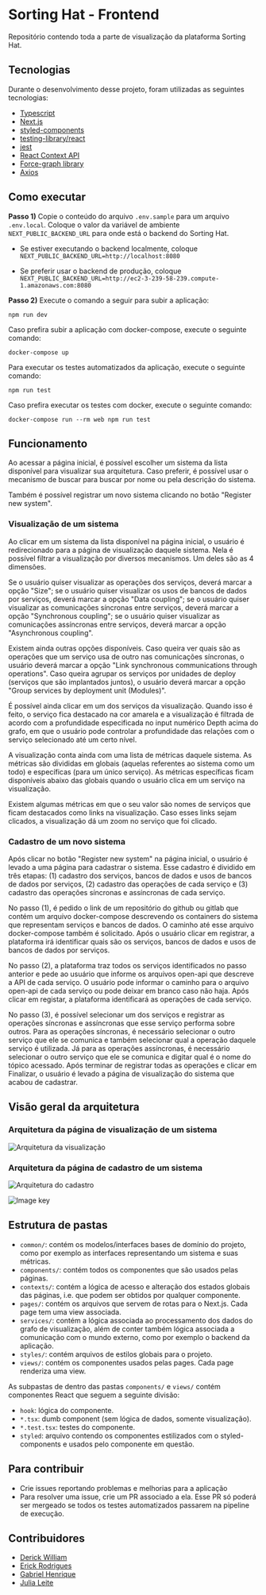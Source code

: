 # Sorting Hat - Frontend

Repositório contendo toda a parte de visualização da plataforma Sorting Hat.

## Tecnologias

Durante o desenvolvimento desse projeto, foram utilizadas as seguintes tecnologias:

- [Typescript](https://www.typescriptlang.org/)
- [Next.js](https://nextjs.org/)
- [styled-components](https://styled-components.com/)
- [testing-library/react](https://testing-library.com/docs/react-testing-library/intro/)
- [jest](https://jestjs.io/pt-BR/)
- [React Context API](https://legacy.reactjs.org/docs/context.html)
- [Force-graph library](https://github.com/vasturiano/force-graph)
- [Axios](https://axios-http.com/ptbr/docs/intro)

## Como executar

**Passo 1)** Copie o conteúdo do arquivo `.env.sample` para um arquivo `.env.local`. Coloque o valor da variável de ambiente `NEXT_PUBLIC_BACKEND_URL` para onde está o backend do Sorting Hat.

- Se estiver executando o backend localmente, coloque `ǸEXT_PUBLIC_BACKEND_URL=http://localhost:8080`

- Se preferir usar o backend de produção, coloque `ǸEXT_PUBLIC_BACKEND_URL=http://ec2-3-239-58-239.compute-1.amazonaws.com:8080`

**Passo 2)** Execute o comando a seguir para subir a aplicação:

```shell
npm run dev
```

Caso prefira subir a aplicação com docker-compose, execute o seguinte comando:

```shell
docker-compose up
```

Para executar os testes automatizados da aplicação, execute o seguinte comando:

```shell
npm run test
```

Caso prefira executar os testes com docker, execute o seguinte comando:

```shell
docker-compose run --rm web npm run test
```

## Funcionamento

Ao acessar a página inicial, é possível escolher um sistema da lista disponível para visualizar sua arquitetura. Caso preferir, é possível usar o mecanismo de buscar para buscar por nome ou pela descrição do sistema.

Também é possível registrar um novo sistema clicando no botão "Register new system".

### Visualização de um sistema

Ao clicar em um sistema da lista disponível na página inicial, o usuário é redirecionado para a página de visualização daquele sistema. Nela é possível filtrar a visualização por diversos mecanismos. Um deles são as 4 dimensões.

Se o usuário quiser visualizar as operações dos serviços, deverá marcar a opção "Size"; se o usuário quiser visualizar os usos de bancos de dados por serviços, deverá marcar a opção "Data coupling"; se o usuário quiser visualizar as comunicações síncronas entre serviços, deverá marcar a opção "Synchronous coupling"; se o usuário quiser visualizar as comunicações assíncronas entre serviços, deverá marcar a opção "Asynchronous coupling".

Existem ainda outras opções disponíveis. Caso queira ver quais são as operações que um serviço usa de outro nas comunicações síncronas, o usuário deverá marcar a opção "Link synchronous communications through operations". Caso queira agrupar os serviços por unidades de deploy (serviços que são implantados juntos), o usuário deverá marcar a opção "Group services by deployment unit (Modules)".

É possível ainda clicar em um dos serviços da visualização. Quando isso é feito, o serviço fica destacado na cor amarela e a visualização é filtrada de acordo com a profundidade especificada no input numérico Depth acima do grafo, em que o usuário pode controlar a profundidade das relações com o serviço selecionado até um certo nível.

A visualização conta ainda com uma lista de métricas daquele sistema. As métricas são divididas em globais (aquelas referentes ao sistema como um todo) e específicas (para um único serviço). As métricas específicas ficam disponíveis abaixo das globais quando o usuário clica em um serviço na visualização.

Existem algumas métricas em que o seu valor são nomes de serviços que ficam destacados como links na visualização. Caso esses links sejam clicados, a visualização dá um zoom no serviço que foi clicado.

### Cadastro de um novo sistema

Após clicar no botão "Register new system" na página inicial, o usuário é levado a uma página para cadastrar o sistema. Esse cadastro é dividido em três etapas: (1) cadastro dos serviços, bancos de dados e usos de bancos de dados por serviços, (2) cadastro das operações de cada serviço e (3) cadastro das operações síncronas e assíncronas de cada serviço.

No passo (1), é pedido o link de um repositório do github ou gitlab que contém um arquivo docker-compose descrevendo os containers do sistema que representam serviços e bancos de dados. O caminho até esse arquivo docker-compose também é solicitado. Após o usuário clicar em registrar, a plataforma irá identificar quais são os serviços, bancos de dados e usos de bancos de dados por serviços.

No passo (2), a plataforma traz todos os serviços identificados no passo anterior e pede ao usuário que informe os arquivos open-api que descreve a API de cada serviço. O usuário pode informar o caminho para o arquivo open-api de cada serviço ou pode deixar em branco caso não haja. Após clicar em registar, a plataforma identificará as operações de cada serviço.

No passo (3), é possível selecionar um dos serviços e registrar as operações síncronas e assíncronas que esse serviço performa sobre outros. Para as operações síncronas, é necessário selecionar o outro serviço que ele se comunica e também selecionar qual a operação daquele serviço é utilizada. Já para as operações assíncronas, é necessário selecionar o outro serviço que ele se comunica e digitar qual é o nome do tópico acessado. Após terminar de registrar todas as operações e clicar em Finalizar, o usuário é levado a página de visualização do sistema que acabou de cadastrar.

## Visão geral da arquitetura

### Arquitetura da página de visualização de um sistema

![Arquitetura da visualização](docs/new-sortinghat.jpg)

### Arquitetura da página de cadastro de um sistema

![Arquitetura do cadastro](docs/new-sortinghat-register.jpg)

![Image key](docs/new-sortinghat-imagekey.jpg)

## Estrutura de pastas

- `common/`: contém os modelos/interfaces bases de domínio do projeto, como por exemplo as interfaces representando um sistema e suas métricas.
- `components/`: contém todos os componentes que são usados pelas páginas.
- `contexts/`: contém a lógica de acesso e alteração dos estados globais das páginas, i.e. que podem ser obtidos por qualquer componente.
- `pages/`: contém os arquivos que servem de rotas para o Next.js. Cada page tem uma view associada.
- `services/`: contém a lógica associada ao processamento dos dados do grafo de visualização, além de conter também lógica associada a comunicação com o mundo externo, como por exemplo o backend da aplicação.
- `styles/`: contém arquivos de estilos globais para o projeto.
- `views/`: contém os componentes usados pelas pages. Cada page renderiza uma view.

As subpastas de dentro das pastas `components/` e `views/` contém componentes React que seguem a seguinte divisão:

- `hook`: lógica do componente.
- `*.tsx`: dumb component (sem lógica de dados, somente visualização).
- `*.test.tsx`: testes do componente.
- `styled`: arquivo contendo os componentes estilizados com o styled-components e usados pelo componente em questão.

## Para contribuir

- Crie issues reportando problemas e melhorias para a aplicação
- Para resolver uma issue, crie um PR associado a ela. Esse PR só poderá ser mergeado se todos os testes automatizados passarem na pipeline de execução.

## Contribuidores

- [Derick William](https://github.com/DerickWMFrias)
- [Erick Rodrigues](https://github.com/erickrodrigs)
- [Gabriel Henrique](https://github.com/gabrielhpr)
- [Julia Leite](https://github.com/LeiteJu)
